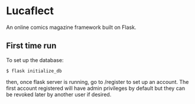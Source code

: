 # Lucaflect

An online comics magazine framework built on Flask.

## First time run
To set up the database:

    $ flask initialize_db

then, once flask server is running, go to /register to set up an account. The first account registered will have admin privileges by default but they can be revoked later by another user if desired.